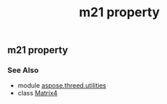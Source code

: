 ﻿---
title: m21 property
second_title: Aspose.3D for Python via .NET API References
description: 
type: docs
weight: 250
url: /python-net/aspose.threed.utilities/matrix4/m21/
is_root: false
---

## m21 property


### See Also
* module [aspose.threed.utilities](../../)
* class [Matrix4](/3d/python-net/aspose.threed.utilities/matrix4)
